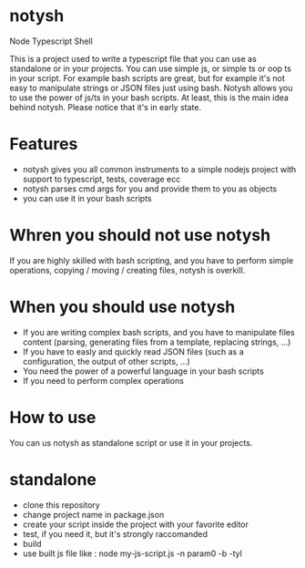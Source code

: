 # notysh
Node Typescript Shell

This is a project used to write a typescript file that you can use as standalone or in your projects.
You can use simple js, or simple ts or oop ts in your script.
For example bash scripts are great, but for example it's not easy to manipulate strings or JSON files just using bash.
Notysh allows you to use the power of js/ts in your bash scripts. 
At least, this is the main idea behind notysh.
Please notice that it's in early state.

# Features
- notysh gives you all common instruments to a simple nodejs project with support to typescript, tests, coverage ecc
- notysh parses cmd args for you and provide them to you as objects
- you can use it in your bash scripts

# Whren you should not use notysh
If you are highly skilled with bash scripting, 
and you have to perform simple operations, copying / moving / creating files, notysh is overkill.


# When you should use notysh
- If you are writing complex bash scripts, and you have to manipulate files content (parsing, generating files from a template, replacing strings, ...)
- If you have to easly and quickly read JSON files (such as a configuration, the output of other scripts, ...)
- You need the power of a powerful language in your bash scripts
- If you need to perform complex operations

# How to use
You can us notysh as standalone script or use it in your projects.

# standalone
- clone this repository
- change project name in package.json
- create your script inside the project with your favorite editor
- test, if you need it, but it's strongly raccomanded
- build
- use built js file like : node my-js-script.js -n param0 -b -tyl
